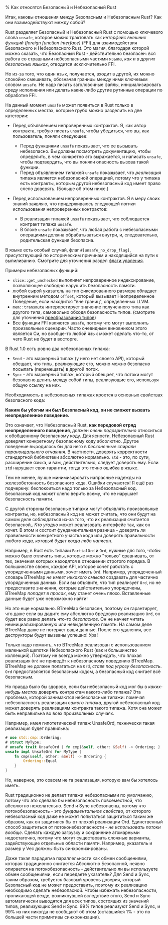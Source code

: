 % Как относятся Безопасный и Небезопасный Rust

Итак, каковы отношения между Безопасным и Небезопасным Rust? Как они
взаимодействуют между собой?

Rust разделяет Безопасный и Небезопасный Rust с помощью ключевого слова
`unsafe`, которое можно трактовать как *интерфейс внешних функций (foreign
function interface)* (FFI) для взаимодействия Безопасного и Небезопасного Rust.
Это магия, благодаря которой можно сказать, что Безопасный Rust - действительно
безопасен: вся работа со страшными небезопасными частями языка, *как и в других
безопасных языках*, отводится исключительно FFI.

Но из-за того, что один язык, получается, входит в другой, их можно спокойно
смешивать, обозначая границы между ними ключевым словом `unsafe`. Не надо писать
заголовочные файлы, инициализировать среду исполнения или делать какие-либо 
другие рутинные операции по обработке FFI.

На данный момент `unsafe` может появиться в Rust только в определенных местах,
которые грубо можно разделить на две категории:

* Перед объявлением непроверенных контрактов. Я, как автор контракта, требую писать 
`unsafe`, чтобы убедиться, что вы, как пользователь, поняли следующее:     
  * Перед функциями `unsafe` показывает, что ее вызывать небезопасно. 
  Вы должны посмотреть документацию, чтобы определить, в чем конкретно это выражается,
   и написать `unsafe`, чтобы подтвердить, что вы поняли опасность вызова такой функции.     
  * Перед объявлением типажей `unsafe` показывает, что *реализация* типажа 
  является небезопасной операцией, потому что у типажа есть контракты, которым 
  другой небезопасный код имеет право слепо доверять. (Больше об этом ниже.)

* Перед использованием непроверенных контрактов. Я в меру своих знаний заявляю, что 
придерживаюсь следующей логики использования непроверенных контрактов:
  * В реализации типажей `unsafe` показывает, что соблюдается контракт типажа `unsafe`.
  * В блоке `unsafe` показывает, что любая работа с небезопасными операциями 
  должна обрабатываться внутри, и, следовательно, родительская функция безопасна.

В языке есть особый случай, флаг `#[unsafe_no_drop_flag]`, присутствующий по
историческим причинам и находящийся на пути к выпиливанию. Смотрите для уточнения
раздел [флаги удаления].

Примеры небезопасных функций:

* `slice::get_unchecked` выполняет непроверенное индексирование, позволяющее
свободно нарушить безопасность памяти. 
* любой сырой указатель на тип фиксированного размера обладает внутренним 
методом `offset`, который вызывает Неопределенное Поведение, если находится 
"вне границ", определенных LLVM. 
* `mem::transmute` интерпретирует значение полученного типа как другого типа, 
самовольно обходя безопасность типов. (смотрите для уточнения [преобразования типов]) 
* Все функции FFI являются `unsafe`, потому что могут выполнять произвольные 
сценарии. Часто очевидным виновником этого является Си, но вообще-то любой язык
 может сделать что-то, от чего Rust не будет в восторге.

В Rust 1.0 есть ровно два небезопасных типажа:

* `Send` - это маркерный типаж (у него нет своего API), который обещает, что 
типы, реализующие его, можно можно безопасно посылать (перемещать) в другой поток.
* `Sync` - это маркерный типаж, который обещает, что потоки могут безопасно 
делить между собой типы, реализующие его, используя общую ссылку на них.

Необходимость в небезопасных типажах кроется в основных свойствах безопасного
кода:

**Каким бы убогим ни был Безопасный код, он не сможет вызвать неопределенное
поведение.**

Это означает, что Небезопасный Rust, **как передовой отряд неопределенного поведения**, 
должен *очень подозрительно* относиться к обобщенному безопасному коду. Для ясности, 
Небезопасный Rust доверяет конкретному безопасному коду абсолютно. Другое 
поведение выродилось бы для него в *бесконечные спирали параноидального отчаяния*. 
В частности, доверять корректности стандартной библиотеки абсолютно нормально. 
`std` - это, по сути, расширение языка, и вам, действительно, следует доверять ему. 
Если `std` нарушает свои гарантии, тогда это точно ошибка в языке.

Тем не менее, лучше минимизировать напрасные надежды на железобетонность
безопасного кода. Ошибки случаются! Я ещё раз подчеркну: беспокоиться надо
только за Небезопасный код. Безопасный код может слепо верить всему, что не 
нарушает безопасность памяти.

С другой стороны безопасные типажи могут объявлять произвольные контракты, но,
небезопасный код не может считать, что они будут на самом деле соблюдаться из-за
того, что их реализация считается безопасной,. *Кто угодно* может реализовать
интерфейс так, как он хочет. В этом и состоит фундаментальная разница - доверять
ли правильности конкретного участка кода или доверять правильности *любого кода,
который будет когда либо написан*.

Например, в Rust есть типажи `PartialOrd` и `Ord`, нужные для того, чтобы можно
было отличить типы, которые можно "только" сравнивать, от тех, значения которых
находятся в отношении строгого порядка. В большинстве своем, каждое API, которое
хочет работать с упорядоченными данными, хочет иметь `Ord`. Например,
упорядоченный словарь BTreeMap *не имеет никакого смысла* создавать для частично
упорядоченных данных. Если вы объявите, что тип реализует `Ord`, но не
предоставите значения, которые действительно упорядочены, BTreeMap *попадет в
просак*, ему станет очень плохо. Вставленные данные будет уже невозможно найти!

Но это еще нормально. BTreeMap безопасен, поэтому он гарантирует, что даже если
вы дадите ему абсолютно бредовую реализацию `Ord`, он будет все равно делать
что-то *безопасное*. Он не начнет читать неинициализированную или невыделенную
память. На самом деле BTreeMap даже не потеряет ваши данные. После его
удаления, все деструкторы будут вызваны успешно! Ура!

Только надо помнить, что BTreeMap реализован с использованием маленькой щепотки
Небезопасного Rust (как и большинство коллекций). Поэтому не всегда можно
утверждать, что плохая реализация `Ord` не приведёт к небезопасному поведению
BTreeMap. BTreeMap не должен полагаться на `Ord`, *ставя под угрозу
безопасность*. `Ord` предоставляется безопасным кодом, а безопасный код считает
всё безопасным.

Но правда было бы здорово, если бы небезопасный код мог бы в *каких-нибудь
местах* доверять контрактам какого-либо типажа? Эта проблема, которой занимаются
небезопасные типажи: помечая небезопасность реализации *самого типажа*, другой
небезопасный код может доверять реализациям контракта такого типажа. Хотя она
может быть неправильна во всех произвольных случаях.

Например, имея гипотетический типаж UnsafeOrd, технически такая реализация будет
правильна:

```rust
# use std::cmp::Ordering;
# struct MyType;
# unsafe trait UnsafeOrd { fn cmp(&self, other: &Self) -> Ordering; }
unsafe impl UnsafeOrd for MyType {
    fn cmp(&self, other: &Self) -> Ordering {
        Ordering::Equal
    }
}
```

Но, наверное, это совсем не та реализация, которую вам бы хотелось иметь.

Rust традиционно не делает типажи небезопасными по умолчанию, потому что это
сделало бы небезопасность повсеместной, что абсолютно нежелательно. Send и Sync
небезопасны, потому что потокобезопасность - это *фундаментальное свойство*, от
которого небезопасный код даже не может попытаться защититься таким же образом,
как он защитился бы от плохой реализации Ord. Единственный способ защититься от
потоконебезопасности - *не использовать потоки вообще*. Сделать каждую загрузку
и сохранение атомарными недостаточно, потому что могут существовать сложные
варианты, задействующие отдельные области памяти. Например, указатель и размер у
Vec должны быть синхронизированы.

Даже такая парадигма параллельности как обмен сообщениями, которая традиционно
считается Абсолютно Безопасной, неявно опирается на потокобезопасность -
действительно ли вы используете обмен сообщениями, если передаете указатель? Для
Send и Sync, таким образом, требуется базовый уровень доверия, который
Безопасный код не может предоставить, поэтому их реализацию необходимо сделать
небезопасной. Чтобы избежать небезопасности, проникающей везде, возникнувшей
вследствие этого, Send и Sync автоматически выводятся для всех типов,
состоящих из значений типов, реализующих Send и Sync. 99% типов реализуют Send
и Sync, и 99% из них никогда не сообщают об этом (оставшийся 1% - это по
большей части примитивы синхронизации).




[флаги удаления]: drop-flags.md
[преобразования типов]: conversions.md
